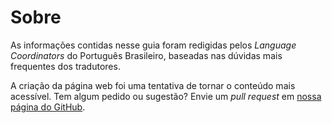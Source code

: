 # Sobre

As informações contidas nesse guia foram redigidas pelos *Language Coordinators* do Português Brasileiro, baseadas nas dúvidas mais frequentes dos tradutores.

A criação da página web foi uma tentativa de tornar o conteúdo mais acessível. Tem algum pedido ou sugestão? Envie um *pull request* em [nossa página do GitHub](https://github.com/tupaschoal/TED-Translators_PT-BR_Styleguide).
